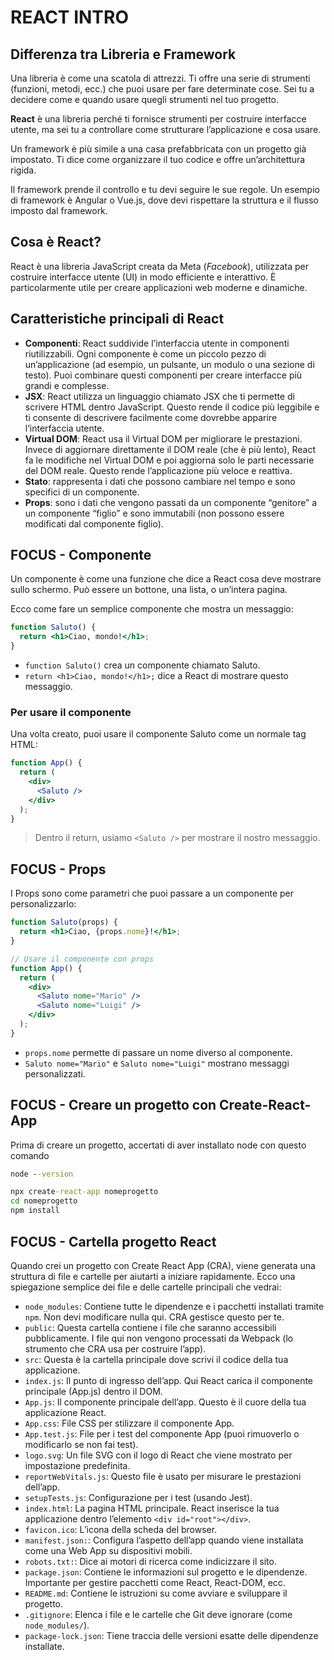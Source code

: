 # REACT INTRO

## Differenza tra Libreria e Framework

Una libreria è come una scatola di attrezzi. Ti offre una serie di strumenti (funzioni, metodi, ecc.) che puoi usare per fare determinate cose. Sei tu a decidere come e quando usare quegli strumenti nel tuo progetto.

**React** è una libreria perché ti fornisce strumenti per costruire interfacce utente, ma sei tu a controllare come strutturare l’applicazione e cosa usare.

Un framework è più simile a una casa prefabbricata con un progetto già impostato. Ti dice come organizzare il tuo codice e offre un’architettura rigida.

Il framework prende il controllo e tu devi seguire le sue regole. Un esempio di framework è Angular o Vue.js, dove devi rispettare la struttura e il flusso imposto dal framework.

## Cosa è React?

React è una libreria JavaScript creata da Meta (_Facebook_), utilizzata per costruire interfacce utente (UI) in modo efficiente e interattivo. È particolarmente utile per creare applicazioni web moderne e dinamiche.

## Caratteristiche principali di React

- **Componenti**: React suddivide l’interfaccia utente in componenti riutilizzabili. Ogni componente è come un piccolo pezzo di un’applicazione (ad esempio, un pulsante, un modulo o una sezione di testo). Puoi combinare questi componenti per creare interfacce più grandi e complesse.
- **JSX**: React utilizza un linguaggio chiamato JSX che ti permette di scrivere HTML dentro JavaScript. Questo rende il codice più leggibile e ti consente di descrivere facilmente come dovrebbe apparire l’interfaccia utente.
- **Virtual DOM**: React usa il Virtual DOM per migliorare le prestazioni. Invece di aggiornare direttamente il DOM reale (che è più lento), React fa le modifiche nel Virtual DOM e poi aggiorna solo le parti necessarie del DOM reale. Questo rende l’applicazione più veloce e reattiva.
- **Stato**: rappresenta i dati che possono cambiare nel tempo e sono specifici di un componente.
- **Props**: sono i dati che vengono passati da un componente “genitore” a un componente “figlio” e sono immutabili (non possono essere modificati dal componente figlio).

## FOCUS - Componente

Un componente è come una funzione che dice a React cosa deve mostrare sullo schermo. Può essere un bottone, una lista, o un’intera pagina.

Ecco come fare un semplice componente che mostra un messaggio:

```jsx
function Saluto() {
  return <h1>Ciao, mondo!</h1>;
}
```

- `function Saluto()` crea un componente chiamato Saluto.
- `return <h1>Ciao, mondo!</h1>;` dice a React di mostrare questo messaggio.

### Per usare il componente

Una volta creato, puoi usare il componente Saluto come un normale tag HTML:

```jsx
function App() {
  return (
    <div>
      <Saluto />
    </div>
  );
}
```

> Dentro il return, usiamo `<Saluto />` per mostrare il nostro messaggio.

## FOCUS - Props

I Props sono come parametri che puoi passare a un componente per personalizzarlo:

```jsx
function Saluto(props) {
  return <h1>Ciao, {props.nome}!</h1>;
}

// Usare il componente con props
function App() {
  return (
    <div>
      <Saluto nome="Mario" />
      <Saluto nome="Luigi" />
    </div>
  );
}
```

- `props.nome` permette di passare un nome diverso al componente.
- `Saluto nome="Mario"` e `Saluto nome="Luigi"` mostrano messaggi personalizzati.

## FOCUS - Creare un progetto con Create-React-App

Prima di creare un progetto, accertati di aver installato node con questo comando 

```cmd
node --version
```

```cmd
npx create-react-app nomeprogetto
cd nomeprogetto
npm install
```

## FOCUS - Cartella progetto React

Quando crei un progetto con Create React App (CRA), viene generata una struttura di file e cartelle per aiutarti a iniziare rapidamente. Ecco una spiegazione semplice dei file e delle cartelle principali che vedrai:

- `node_modules`: Contiene tutte le dipendenze e i pacchetti installati tramite `npm`. Non devi modificare nulla qui. CRA gestisce questo per te.
- `public`: Questa cartella contiene i file che saranno accessibili pubblicamente. I file qui non vengono processati da Webpack (lo strumento che CRA usa per costruire l’app).
- `src`: Questa è la cartella principale dove scrivi il codice della tua applicazione.
- `index.js`: Il punto di ingresso dell’app. Qui React carica il componente principale (App.js) dentro il DOM.
- `App.js`: Il componente principale dell’app. Questo è il cuore della tua applicazione React.
- `App.css`: File CSS per stilizzare il componente App.
- `App.test.js`: File per i test del componente App (puoi rimuoverlo o modificarlo se non fai test).
- `logo.svg`: Un file SVG con il logo di React che viene mostrato per impostazione predefinita.
- `reportWebVitals.js`: Questo file è usato per misurare le prestazioni dell’app.
- `setupTests.js`: Configurazione per i test (usando Jest).
- `index.html`: La pagina HTML principale. React inserisce la tua applicazione dentro l’elemento `<div id="root"></div>`.
- `favicon.ico`: L’icona della scheda del browser.
- `manifest.json:`: Configura l’aspetto dell’app quando viene installata come una Web App su dispositivi mobili.
- `robots.txt:`: Dice ai motori di ricerca come indicizzare il sito.
- `package.json`: Contiene le informazioni sul progetto e le dipendenze. Importante per gestire pacchetti come React, React-DOM, ecc.
- `README.md`: Contiene le istruzioni su come avviare e sviluppare il progetto.
- `.gitignore`: Elenca i file e le cartelle che Git deve ignorare (come `node_modules/`).
- `package-lock.json`: Tiene traccia delle versioni esatte delle dipendenze installate.
